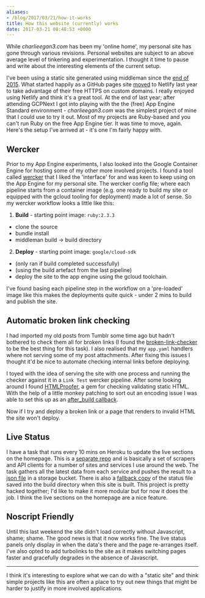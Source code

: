 ```yaml
---
aliases:
- /blog/2017/03/21/how-it-works
title: How this website (currently) works
date: 2017-03-21 00:48:53 +0000
---
```


While _charlieegan3.com_ has been my 'online home', my personal site has gone through various revisions. Personal websites are subject to an above average level of tinkering and experimentation. I thought it time to pause and write about the interesting elements of the current setup.

I've been using a static site generated using middleman since the [end of 2015](https://github.com/charlieegan3/personal-website/commit/5687489e86540f48d6760d7f1de6060a04b7abc6). What started happily as a GitHub pages site [moved](https://github.com/charlieegan3/personal-website/commit/5a09e57763d8b16b5f6a4efe4630736e8718606c) to Netlify last year to take advantage of their free HTTPS on custom domains. I really enjoyed using Netlify and think it's a great tool. At the end of last year; after attending GCPNext I got into playing with the the (free) App Engine Standard environment - _charlieegan3.com_ was the simplest project of mine that I could use to try it out. Most of my projects are Ruby-based and you can't run Ruby on the free App Engine tier. It was time to move, again. Here's the setup I've arrived at - it's one I'm fairly happy with.

## Wercker

Prior to my App Engine experiments, I also looked into the Google Container Engine for hosting some of my other more involved projects. I found a tool called [wercker](https://www.wercker.com) that I liked the 'interface' for and was keen to keep using on the App Engine for my personal site. The wercker config file; where each pipeline starts from a container image (e.g. one ready to build my site or equipped with the gcloud tooling for deployment) made a lot of sense. So my wercker workflow looks a little like this:

1. **Build** - starting point image: `ruby:2.3.3`
  * clone the source
  * bundle install
  * middleman build -> build directory

2. **Deploy** - starting point image: `google/cloud-sdk`
  * (only ran if build completed successfully)
  * (using the build artefact from the last pipeline)
  * deploy the site to the app engine using the gcloud toolchain.

I've found basing each pipeline step in the workflow on a 'pre-loaded' image like this makes the deployments quite quick - under 2 mins to build and publish the site.

## Automatic broken link checking

I had imported my old posts from Tumblr some time ago but hadn't bothered to check them all for broken links (I found the [broken-link-checker](https://www.npmjs.com/package/broken-link-checker) to be the best thing for this task). I also realised that my `app.yaml` handlers where not serving some of my post attachments. After fixing this issues I thought it'd be nice to automate checking internal links before deploying.

I toyed with the idea of serving the site with one process and running the checker against it in a `Link Test` wercker pipeline. After some looking around I found [HTMLProofer](https://github.com/gjtorikian/html-proofer), a gem for checking validating static HTML. With the help of a little monkey patching to sort out an encoding issue I was able to set this up as an [after_build callback](https://github.com/charlieegan3/personal-website/commit/0e7eac36c74d41baf89f6ac50d02ac930bc5aaea#diff-2620489c404159b5404f13f82e470fbdR109).

Now if I try and deploy a broken link or a page that renders to invalid HTML the site won't deploy.

## Live Status

I have a task that runs every 10 mins on Heroku to update the live sections on the homepage. This is a [separate repo](https://github.com/charlieegan3/json-charlieegan3) and is basically a set of scrapers and API clients for a number of sites and services I use around the web. The task gathers all the latest data from each service and pushes the result to a [json file](https://github.com/charlieegan3/json-charlieegan3) in a storage bucket. There is also a [fallback copy](/status.json) of the status file saved into the build directory when this site is built. This project is pretty hacked together; I'd like to make it more modular but for now it does the job. I think the live sections on the homepage are a nice feature.

## Noscript Friendly

Until this last weekend the site didn't load correctly without Javascript, shame; shame. The good news is that it now works fine. The live status panels only display in when the data's there and the page re-arranges itself. I've also opted to add turbolinks to the site as it makes switching pages faster and gracefully degrades in the absence of Javascript.

***

I think it's interesting to explore what we can do with a "static site" and think simple projects like this are often a place to try out new things that might be harder to justify in more involved applications.
